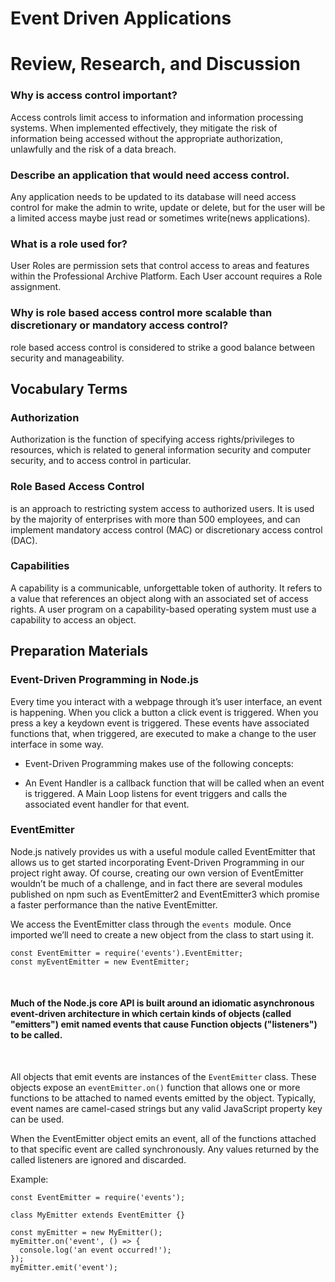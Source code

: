 # Event Driven Applications


# Review, Research, and Discussion

### Why is access control important?

Access controls limit access to information and information processing systems. When implemented effectively, they mitigate the risk of information being accessed without the appropriate authorization, unlawfully and the risk of a data breach.

### Describe an application that would need access control.

Any application needs to be updated to its database will need access control for make the admin to write, update or delete, but for the user will be a limited access maybe just read or sometimes write(news applications).

### What is a role used for?

User Roles are permission sets that control access to areas and features within the Professional Archive Platform. Each User account requires a Role assignment.

### Why is role based access control more scalable than discretionary or mandatory access control?

role based access control is considered to strike a good balance between security and manageability.


## Vocabulary Terms

### Authorization 
Authorization is the function of specifying access rights/privileges to resources, which is related to general information security and computer security, and to access control in particular.

### Role Based Access Control
is an approach to restricting system access to authorized users. It is used by the majority of enterprises with more than 500 employees, and can implement mandatory access control (MAC) or discretionary access control (DAC).

### Capabilities
 A capability is a communicable, unforgettable token of authority. It refers to a value that references an object along with an associated set of access rights. A user program on a capability-based operating system must use a capability to access an object.  <br>

 ## Preparation Materials

 ### Event-Driven Programming in Node.js

 Every time you interact with a webpage through it’s user interface, an event is happening. When you click a button a click event is triggered. When you press a key a keydown event is triggered. These events have associated functions that, when triggered, are executed to make a change to the user interface in some way.

- Event-Driven Programming makes use of the following concepts:

- An Event Handler is a callback function that will be called when an event is triggered.
A Main Loop listens for event triggers and calls the associated event handler for that event.

### EventEmitter
Node.js natively provides us with a useful module called EventEmitter that allows us to get started incorporating Event-Driven Programming in our project right away. Of course, creating our own version of EventEmitter wouldn’t be much of a challenge, and in fact there are several modules published on npm such as EventEmitter2 and EventEmitter3 which promise a faster performance than the native EventEmitter.<br>

We access the EventEmitter class through the `events `module. Once imported we’ll need to create a new object from the class to start using it.

```
const EventEmitter = require('events').EventEmitter;
const myEventEmitter = new EventEmitter;
```


<br>

#### Much of the Node.js core API is built around an idiomatic asynchronous event-driven architecture in which certain kinds of objects (called "emitters") emit named events that cause Function objects ("listeners") to be called.
<br>

All objects that emit events are instances of the `EventEmitter` class. These objects expose an `eventEmitter.on()` function that allows one or more functions to be attached to named events emitted by the object. Typically, event names are camel-cased strings but any valid JavaScript property key can be used.<br>

When the EventEmitter object emits an event, all of the functions attached to that specific event are called synchronously. Any values returned by the called listeners are ignored and discarded. <br>

Example:<br>

```
const EventEmitter = require('events');

class MyEmitter extends EventEmitter {}

const myEmitter = new MyEmitter();
myEmitter.on('event', () => {
  console.log('an event occurred!');
});
myEmitter.emit('event');
```